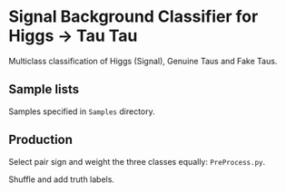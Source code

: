 # Signal Background Classifier for Higgs -> Tau Tau

Multiclass classification of Higgs (Signal), Genuine Taus and Fake Taus.

## Sample lists

Samples specified in `Samples` directory.

## Production

Select pair sign and weight the three classes equally: `PreProcess.py`. 

Shuffle and add truth labels.


